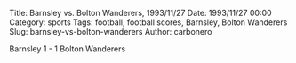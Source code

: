 Title: Barnsley vs. Bolton Wanderers, 1993/11/27
Date: 1993/11/27 00:00
Category: sports
Tags: football, football scores, Barnsley, Bolton Wanderers
Slug: barnsley-vs-bolton-wanderers
Author: carbonero


Barnsley 1 - 1 Bolton Wanderers
